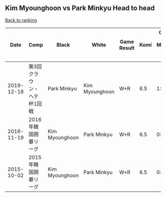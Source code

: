 ## Kim Myounghoon vs Park Minkyu Head to head

[Back to ranking](../../index.md)




| **Date** | **Comp** | **Black** | **White** | **Game Result** | **Komi** | **Cumulative Kim Myounghoon Vs Park Minkyu** | **Kim Myounghoon Streak** | **Park Minkyu Streak** | 
| --- | --- | --- | --- | --- | --- | --- | --- | --- |
| 2019-12-18 | 第3回クラウン・ヘテ杯1回戦 | Park Minkyu | Kim Myounghoon | W+R | 6.5 | 1:2 | 1 | 0 | 
| 2016-11-19 | 2016年韓国囲碁リーグ | Kim Myounghoon | Park Minkyu | W+R | 6.5 | 0:2 | 0 | 2 | 
| 2015-10-02 | 2015年韓国囲碁リーグ | Kim Myounghoon | Park Minkyu | W+R | 6.5 | 0:1 | 0 | 1 |




